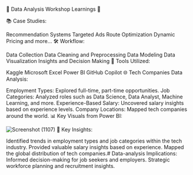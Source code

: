 🚀 Data Analysis Workshop Learnings 🚀

📚 Case Studies:

Recommendation Systems
Targeted Ads
Route Optimization
Dynamic Pricing and more...
🛠️ Workflow:

Data Collection
Data Cleaning and Preprocessing
Data Modeling
Data Visualization
Insights and Decision Making
🔧 Tools Utilized:

Kaggle
Microsoft Excel
Power BI
GitHub Copilot
🌐 Tech Companies Data Analysis:

Employment Types: Explored full-time, part-time opportunities.
Job Categories: Analyzed roles such as Data Science, Data Analyst, Machine Learning, and more.
Experience-Based Salary: Uncovered salary insights based on experience levels.
Company Locations: Mapped tech companies around the world.
📊 Key Visuals from Power BI:

![Screenshot (1107)](https://github.com/kavyasreeramesh/Data-analysis/assets/142800896/d5519b79-74ec-498c-a0da-9f5823068fdc)
🌟 Key Insights:

Identified trends in employment types and job categories within the tech industry.
Provided valuable salary insights based on experience.
Mapped the global distribution of tech companies.# Data-analysis
 Implications:
Informed decision-making for job seekers and employers.
Strategic workforce planning and recruitment insights.
